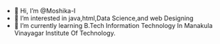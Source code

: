 - 👋 Hi, I’m @Moshika-I
- 👀 I’m interested in java,html,Data Science,and web Designing
- 🌱 I’m currently learning B.Tech Information Technology In Manakula Vinayagar Institute Of Technology.

<!---
Moshika-I/Moshika-I is a ✨ special ✨ repository because its `README.md` (this file) appears on your GitHub profile.
You can click the Preview link to take a look at your changes.
--->
